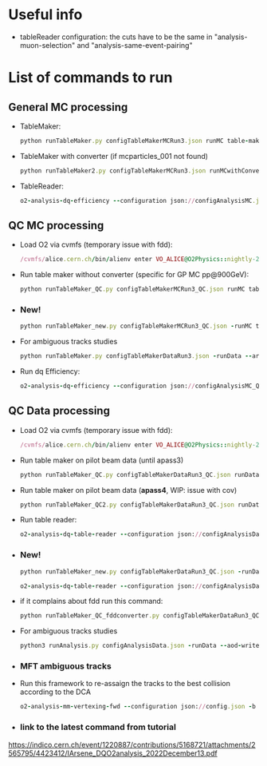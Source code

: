 # Useful info
- tableReader configuration: the cuts have to be the same in "analysis-muon-selection" and "analysis-same-event-pairing"

# List of commands to run

## General MC processing
- TableMaker:
  ```ruby
  python runTableMaker.py configTableMakerMCRun3.json runMC table-maker-m-c:processMuonOnlyWithCov:true
  ```
- TableMaker with converter (if mcparticles_001 not found)
  ```ruby
  python runTableMaker2.py configTableMakerMCRun3.json runMCwithConverter table-maker-m-c:processMuonOnlyWithCov:true
  ```

- TableReader:
  ```ruby
  o2-analysis-dq-efficiency --configuration json://configAnalysisMC.json --aod-writer-json writerConfiguration_dileptons.json -b
  ```
  
## QC MC processing
- Load O2 via cvmfs (temporary issue with fdd):
  ```ruby
  /cvmfs/alice.cern.ch/bin/alienv enter VO_ALICE@O2Physics::nightly-20220421-1
  ```
  
- Run table maker without converter (specific for GP MC pp@900GeV):
  ```ruby
  python runTableMaker_QC.py configTableMakerMCRun3_QC.json runMC table-maker-m-c:processBarrelOnlyWithCov:true
  ```
  
- ### New!
  ```ruby
  python runTableMaker_new.py configTableMakerMCRun3_QC.json -runMC table-maker-m-c:processMuonOnlyWithCov:true --add_track_prop
  ```
  
- For ambiguous tracks studies
  ```ruby
  python runTableMaker.py configTableMakerDataRun3.json -runData --arg table-maker:processAmbiguousMuonOnlyWithCov:true --add_track_prop --add_col_conv
  ```
  
- Run dq Efficiency:
  ```ruby
  o2-analysis-dq-efficiency --configuration json://configAnalysisMC_QC.json -b
  ```
  
## QC Data processing
- Load O2 via cvmfs (temporary issue with fdd):
  ```ruby
  /cvmfs/alice.cern.ch/bin/alienv enter VO_ALICE@O2Physics::nightly-20220421-1
  ```
  
- Run table maker on pilot beam data (until apass3)
  ```ruby
  python runTableMaker_QC.py configTableMakerDataRun3_QC.json runData table-maker:processBarrelOnlyWithCov:true
  ```
- Run table maker on pilot beam data (**apass4**, WIP: issue with cov)
  ```ruby
  python runTableMaker_QC2.py configTableMakerDataRun3_QC.json runData table-maker:processBarrelOnly:true
  ```
  
- Run table reader:
  ```ruby
  o2-analysis-dq-table-reader --configuration json://configAnalysisData_QC.json -b
  ```
  
- ### New!
  ```ruby
  python runTableMaker_new.py configTableMakerDataRun3_QC.json -runData table-maker:processMuonOnlyWithCov:true --add_track_prop
  ```
  
  ```ruby
  o2-analysis-dq-table-reader --configuration json://configAnalysisDataRun3_HL.json -b
  ```
  
- if it complains about fdd run this command:
  ```ruby
  python runTableMaker_QC_fddconverter.py configTableMakerDataRun3_QC.json runData table-maker:processBarrelOnlyWithCov:true
  ```
  
- For ambiguous tracks studies
  ```ruby
  python3 runAnalysis.py configAnalysisData.json -runData --aod-writer-json writerConfiguration_dileptons.json
  ```
  
- ### MFT ambiguous tracks
- Run this framework to re-assaign the tracks to the best collision according to the DCA
  ```ruby
  o2-analysis-mm-vertexing-fwd --configuration json://config.json -b
  ```
- ### link to the latest command from tutorial
https://indico.cern.ch/event/1220887/contributions/5168721/attachments/2565795/4423412/IArsene_DQO2analysis_2022December13.pdf
